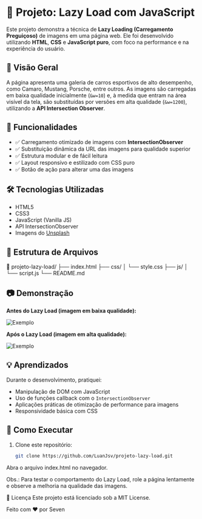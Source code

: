 # 🚗 Projeto: Lazy Load com JavaScript

Este projeto demonstra a técnica de **Lazy Loading (Carregamento Preguiçoso)** de imagens em uma página web. Ele foi desenvolvido utilizando **HTML**, **CSS** e **JavaScript puro**, com foco na performance e na experiência do usuário.

## 📸 Visão Geral

A página apresenta uma galeria de carros esportivos de alto desempenho, como Camaro, Mustang, Porsche, entre outros. As imagens são carregadas em baixa qualidade inicialmente (`&w=10`) e, à medida que entram na área visível da tela, são substituídas por versões em alta qualidade (`&w=1200`), utilizando a **API Intersection Observer**.

## 🧪 Funcionalidades

- ✅ Carregamento otimizado de imagens com **IntersectionObserver**
- ✅ Substituição dinâmica da URL das imagens para qualidade superior
- ✅ Estrutura modular e de fácil leitura
- ✅ Layout responsivo e estilizado com CSS puro
- ✅ Botão de ação para alterar uma das imagens

## 🛠️ Tecnologias Utilizadas

- HTML5
- CSS3
- JavaScript (Vanilla JS)
- API IntersectionObserver
- Imagens do [Unsplash](https://unsplash.com)

## 📂 Estrutura de Arquivos

📁 projeto-lazy-load/
├── index.html
├── css/
│ └── style.css
├── js/
│ └── script.js
└── README.md


## 📷 Demonstração

**Antes do Lazy Load (imagem em baixa qualidade):**

![Exemplo](https://images.unsplash.com/photo-1605559424843-9e4c228bf1c2?q=80&w=10&h=350&auto=format)

**Após o Lazy Load (imagem em alta qualidade):**

![Exemplo](https://images.unsplash.com/photo-1605559424843-9e4c228bf1c2?q=80&w=1200&h=350&auto=format)

## 💡 Aprendizados

Durante o desenvolvimento, pratiquei:
- Manipulação de DOM com JavaScript
- Uso de funções callback com o `IntersectionObserver`
- Aplicações práticas de otimização de performance para imagens
- Responsividade básica com CSS

## 📌 Como Executar

1. Clone este repositório:
   ```bash
   git clone https://github.com/LuanJsv/projeto-lazy-load.git
Abra o arquivo index.html no navegador.

Obs.: Para testar o comportamento do Lazy Load, role a página lentamente e observe a melhoria na qualidade das imagens.

📃 Licença
Este projeto está licenciado sob a MIT License.

Feito com ❤️ por Seven
